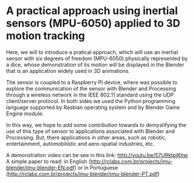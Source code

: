 # A practical approach using inertial sensors (MPU-6050) applied to 3D motion tracking

Here, we will to introduce a pratical approach, which will use an inertial sensor with six degrees of freedom (MPU-6050) physically represented by a dice, whose demonstration of its motion will be displayed in the Blender that is an application widely used in 3D animations. 

The sensor is coupled to a Raspberry PI device, where was possible to explore the communication of the sensor with Blender and Processing through a wireless network in the IEEE 802.11 standard using the UDP client/server protocol. In both sides we used the Python programming language supported by Rasbian operating system and by Blender Game Engine module. 

In this way, we hope to add some contribution towards to demystifying the use of this type of sensor to applications associated with Blender and Processing. But, there applications in other areas, such as robotic, entertainment, automobilistic and aero-spatial industries, etc. 

A demonstration video can be see in this link: http://youtu.be/57URktpjKhw
A simple paper to read: in English (http://rclabs.com.br/projects/imu-blender/imu-blender-EN.pdf) or in Portuguese (http://rclabs.com.br/projects/imu-blender/imu-blender-PT.pdf)
